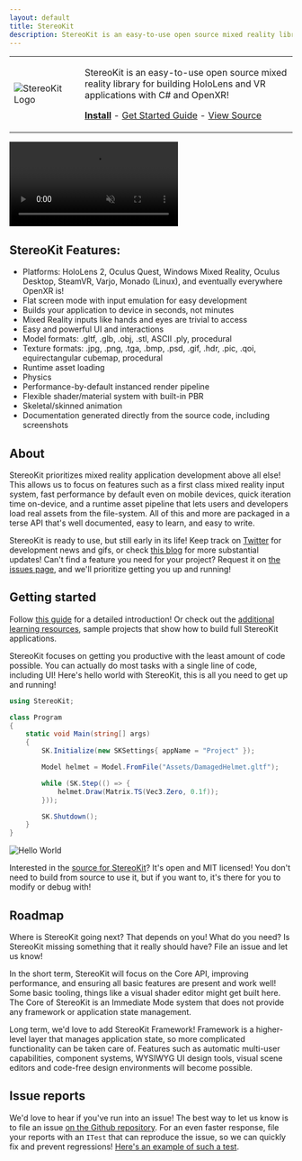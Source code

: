 ```yaml
---
layout: default
title: StereoKit
description: StereoKit is an easy-to-use open source mixed reality library for building HoloLens and VR applications with C# and OpenXR!
---
```

<table style="max-width:34em;">
<tr><td style="width:25%;">
<img src="{{site.url}}/img/StereoKitLogoLight.svg" alt="StereoKit Logo" />
</td><td><p>StereoKit is an easy-to-use open source mixed reality library for building HoloLens and VR applications with C# and OpenXR!</p><p><b><a href="https://marketplace.visualstudio.com/items?itemName=NickKlingensmith.StereoKitTemplates" target="_blank">Install</a></b> - <a href="{{site.url}}/Pages/Guides/Getting-Started.html">Get Started Guide</a> - <a href="https://github.com/maluoi/StereoKit/" target="_blank">View Source</a></p></td></tr></table>

<video autoplay loop muted><source src='{{site.url}}/img/SKHighlightReel.mp4' type='video/mp4'>Your browser doesn't seem to play .mp4s!</video>

## StereoKit Features:
- Platforms: HoloLens 2, Oculus Quest, Windows Mixed Reality, Oculus Desktop, SteamVR, Varjo, Monado (Linux), and eventually everywhere OpenXR is!
- Flat screen mode with input emulation for easy development
- Builds your application to device in seconds, not minutes
- Mixed Reality inputs like hands and eyes are trivial to access
- Easy and powerful UI and interactions
- Model formats: .gltf, .glb, .obj, .stl, ASCII .ply, procedural
- Texture formats: .jpg, .png, .tga, .bmp, .psd, .gif, .hdr, .pic, .qoi, equirectangular cubemap, procedural
- Runtime asset loading
- Physics
- Performance-by-default instanced render pipeline
- Flexible shader/material system with built-in PBR
- Skeletal/skinned animation
- Documentation generated directly from the source code, including screenshots

## About

StereoKit prioritizes mixed reality application development above all else! This allows us to focus on features such as a first class mixed reality input system, fast performance by default even on mobile devices, quick iteration time on-device, and a runtime asset pipeline that lets users and developers load real assets from the file-system. All of this and more are packaged in a terse API that's well documented, easy to learn, and easy to write.

StereoKit is ready to use, but still early in its life! Keep track on [Twitter](https://twitter.com/koujaku/) for development news and gifs, or check [this blog](https://playdeck.net/project/stereokit) for more substantial updates! Can't find a feature you need for your project? Request it on [the issues page](https://github.com/maluoi/StereoKit/issues), and we'll prioritize getting you up and running!

## Getting started

Follow [this guide]({{site.url}}/Pages/Guides/Getting-Started.html) for a detailed introduction! Or check out the [additional learning resources]({{site.url}}/Pages/Guides/Learning-Resources.html), sample projects that show how to build full StereoKit applications.

StereoKit focuses on getting you productive with the least amount of code possible. You can actually do most tasks with a single line of code, including UI! Here's hello world with StereoKit, this is all you need to get up and running!

```csharp
using StereoKit;

class Program
{
	static void Main(string[] args)
	{
		SK.Initialize(new SKSettings{ appName = "Project" });

		Model helmet = Model.FromFile("Assets/DamagedHelmet.gltf");

		while (SK.Step(() => {
			helmet.Draw(Matrix.TS(Vec3.Zero, 0.1f));
		}));

		SK.Shutdown();
	}
}
```
![Hello World]({{site.url}}/img/StereoKitMin.gif)

Interested in the [source for StereoKit](https://github.com/maluoi/StereoKit)? It's open and MIT licensed! You don't need to build from source to use it, but if you want to, it's there for you to modify or debug with!

## Roadmap

Where is StereoKit going next? That depends on you! What do you need? Is StereoKit missing something that it really should have? File an issue and let us know!

In the short term, StereoKit will focus on the Core API, improving performance, and ensuring all basic features are present and work well! Some basic tooling, things like a visual shader editor might get built here. The Core of StereoKit is an Immediate Mode system that does not provide any framework or application state management.

Long term, we'd love to add StereoKit Framework! Framework is a higher-level layer that manages application state, so more complicated functionality can be taken care of. Features such as automatic multi-user capabilities, component systems, WYSIWYG UI design tools, visual scene editors and code-free design environments will become possible.

## Issue reports

We'd love to hear if you've run into an issue! The best way to let us know is to file an issue [on the Github repository](https://github.com/maluoi/StereoKit/issues). For an even faster response, file your reports with an `ITest` that can reproduce the issue, so we can quickly fix and prevent regressions! [Here's an example of such a test](https://github.com/maluoi/StereoKit/blob/develop/Examples/StereoKitTest/Tests/TestTextureCrash.cs).